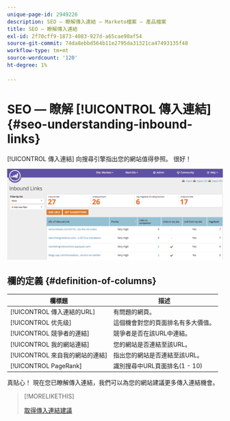 ```yaml
---
unique-page-id: 2949226
description: SEO — 瞭解傳入連結 — Marketo檔案 — 產品檔案
title: SEO — 瞭解傳入連結
exl-id: 2f70cff9-1873-4083-927d-a65cae98af54
source-git-commit: 74da8ebbd564b11e2795da31321ca47493135f48
workflow-type: tm+mt
source-wordcount: '120'
ht-degree: 1%

---
```


# SEO — 瞭解 [!UICONTROL 傳入連結] {#seo-understanding-inbound-links}

[!UICONTROL 傳入連結] 向搜尋引擎指出您的網站值得參照。 很好！

![](assets/image2014-9-18-13-3a18-3a10.png)

## 欄的定義 {#definition-of-columns}

| 欄標題 | 描述 |
|---|---|
| [!UICONTROL 傳入連結的URL] | 有問題的網頁。 |
| [!UICONTROL 优先级] | 這個機會對您的頁面排名有多大價值。 |
| [!UICONTROL 競爭者的連結] | 競爭者是否在該URL中連結。 |
| [!UICONTROL 我的網站連結] | 您的網站是否連結至該URL。 |
| [!UICONTROL 來自我的網站的連結] | 指出您的網站是否連結至該URL。 |
| [!UICONTROL PageRank] | 識別搜尋中URL頁面排名(1 - 10) |

真貼心！ 現在您已瞭解傳入連結，我們可以為您的網站建議更多傳入連結機會。

>[!MORELIKETHIS]
>
>[取得傳入連結建議](/help/marketo/product-docs/additional-apps/seo/inbound-links/seo-get-inbound-link-suggestions.md)
